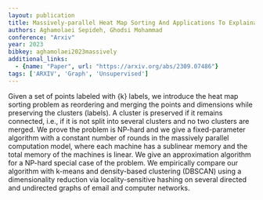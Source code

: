 ```yaml
---
layout: publication
title: Massively-parallel Heat Map Sorting And Applications To Explainable Clustering
authors: Aghamolaei Sepideh, Ghodsi Mohammad
conference: "Arxiv"
year: 2023
bibkey: aghamolaei2023massively
additional_links:
  - {name: "Paper", url: "https://arxiv.org/abs/2309.07486"}
tags: ['ARXIV', 'Graph', 'Unsupervised']
---
```

Given a set of points labeled with \{k\} labels, we introduce the heat map
sorting problem as reordering and merging the points and dimensions while
preserving the clusters (labels). A cluster is preserved if it remains
connected, i.e., if it is not split into several clusters and no two clusters
are merged.
  We prove the problem is NP-hard and we give a fixed-parameter algorithm with
a constant number of rounds in the massively parallel computation model, where
each machine has a sublinear memory and the total memory of the machines is
linear. We give an approximation algorithm for a NP-hard special case of the
problem. We empirically compare our algorithm with k-means and density-based
clustering (DBSCAN) using a dimensionality reduction via locality-sensitive
hashing on several directed and undirected graphs of email and computer
networks.
